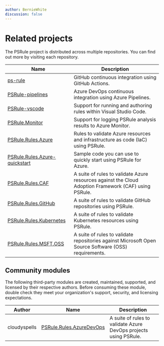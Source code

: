 ```yaml
---
author: BernieWhite
discussion: false
---
```


# Related projects

The PSRule project is distributed across multiple repositories.
You can find out more by visiting each repository.

Name                         | Description
----                         | -----------
[ps-rule][1]                 | GitHub continuous integration using GitHub Actions.
[PSRule-pipelines][2]        | Azure DevOps continuous integration using Azure Pipelines.
[PSRule-vscode][3]           | Support for running and authoring rules within Visual Studio Code.
[PSRule.Monitor][4]          | Support for logging PSRule analysis results to Azure Monitor.
[PSRule.Rules.Azure][5]      | Rules to validate Azure resources and infrastructure as code (IaC) using PSRule.
[PSRule.Rules.Azure-quickstart][10] | Sample code you can use to quickly start using PSRule for Azure.
[PSRule.Rules.CAF][6]        | A suite of rules to validate Azure resources against the Cloud Adoption Framework (CAF) using PSRule.
[PSRule.Rules.GitHub][7]     | A suite of rules to validate GitHub repositories using PSRule.
[PSRule.Rules.Kubernetes][8] | A suite of rules to validate Kubernetes resources using PSRule.
[PSRule.Rules.MSFT.OSS][9]   | A suite of rules to validate repositories against Microsoft Open Source Software (OSS) requirements.

## Community modules

The following third-party modules are created, maintained, supported, and licensed by their respective authors.
Before consuming these module, double check they meet your organization's support, security, and licensing expectations.

Author       | Name                           | Description
------       | ----                           | -----------
cloudyspells | [PSRule.Rules.AzureDevOps][11] | A suite of rules to validate Azure DevOps projects using PSRule.

  [1]: https://github.com/microsoft/ps-rule
  [2]: https://github.com/microsoft/PSRule-pipelines
  [3]: https://github.com/microsoft/PSRule-vscode
  [4]: https://github.com/microsoft/PSRule.Monitor
  [5]: https://aka.ms/ps-rule-azure
  [6]: https://github.com/microsoft/PSRule.Rules.CAF
  [7]: https://github.com/microsoft/PSRule.Rules.GitHub
  [8]: https://github.com/microsoft/PSRule.Rules.Kubernetes
  [9]: https://github.com/microsoft/PSRule.Rules.MSFT.OSS
  [10]: https://github.com/Azure/PSRule.Rules.Azure-quickstart
  [11]: https://github.com/cloudyspells/PSRule.Rules.AzureDevOps
